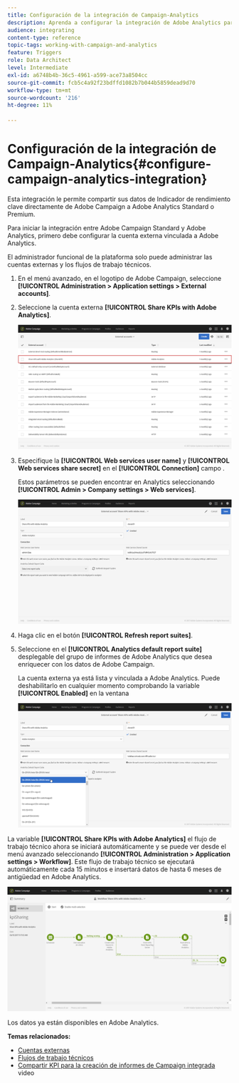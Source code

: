 ```yaml
---
title: Configuración de la integración de Campaign-Analytics
description: Aprenda a configurar la integración de Adobe Analytics para que empiece a medir el éxito de los envíos de correo electrónico.
audience: integrating
content-type: reference
topic-tags: working-with-campaign-and-analytics
feature: Triggers
role: Data Architect
level: Intermediate
exl-id: a6748b4b-36c5-4961-a599-ace73a8504cc
source-git-commit: fcb5c4a92f23bdffd1082b7b044b5859dead9d70
workflow-type: tm+mt
source-wordcount: '216'
ht-degree: 11%

---
```


# Configuración de la integración de Campaign-Analytics{#configure-campaign-analytics-integration}

Esta integración le permite compartir sus datos de Indicador de rendimiento clave directamente de Adobe Campaign a Adobe Analytics Standard o Premium.

Para iniciar la integración entre Adobe Campaign Standard y Adobe Analytics, primero debe configurar la cuenta externa vinculada a Adobe Analytics.

El administrador funcional de la plataforma solo puede administrar las cuentas externas y los flujos de trabajo técnicos.

1. En el menú avanzado, en el logotipo de Adobe Campaign, seleccione **[!UICONTROL Administration > Application settings > External accounts]**.
1. Seleccione la cuenta externa **[!UICONTROL Share KPIs with Adobe Analytics]**.

   ![](assets/analytics_2.png)

1. Especifique la **[!UICONTROL Web services user name]** y **[!UICONTROL Web services share secret]** en el **[!UICONTROL Connection]** campo .

   Estos parámetros se pueden encontrar en Analytics seleccionando **[!UICONTROL Admin > Company settings > Web services]**.

   ![](assets/analytics_1.png)

1. Haga clic en el botón **[!UICONTROL Refresh report suites]**.
1. Seleccione en el **[!UICONTROL Analytics default report suite]** desplegable del grupo de informes de Adobe Analytics que desea enriquecer con los datos de Adobe Campaign.

   La cuenta externa ya está lista y vinculada a Adobe Analytics. Puede deshabilitarlo en cualquier momento comprobando la variable **[!UICONTROL Enabled]** en la ventana

   ![](assets/analytics.png)

La variable **[!UICONTROL Share KPIs with Adobe Analytics]** el flujo de trabajo técnico ahora se iniciará automáticamente y se puede ver desde el menú avanzado seleccionando **[!UICONTROL Administration > Application settings > Workflow]**. Este flujo de trabajo técnico se ejecutará automáticamente cada 15 minutos e insertará datos de hasta 6 meses de antigüedad en Adobe Analytics.

![](assets/analytics_3.png)

Los datos ya están disponibles en Adobe Analytics.

**Temas relacionados:**

* [Cuentas externas](../../administration/using/external-accounts.md)
* [Flujos de trabajo técnicos](../../administration/using/technical-workflows.md)
* [Compartir KPI para la creación de informes de Campaign integrada](https://helpx.adobe.com/es/marketing-cloud/how-to/email-marketing.html) video
